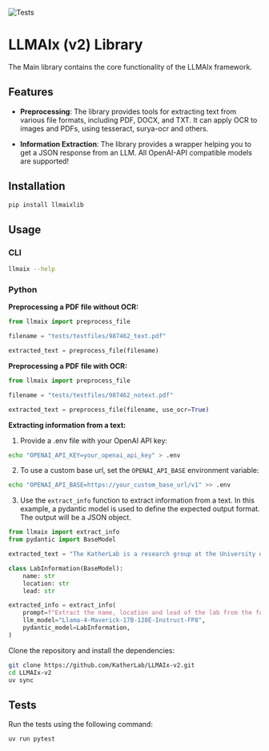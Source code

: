 ![Tests](https://github.com/KatherLab/llmaixlib/actions/workflows/tests.yml/badge.svg?branch=main)

# LLMAIx (v2) Library

The Main library contains the core functionality of the LLMAIx framework.

## Features

- **Preprocessing**: The library provides tools for extracting text from various file formats, including PDF, DOCX, and TXT. It can apply OCR to images and PDFs, using tesseract, surya-ocr and others.

- **Information Extraction**: The library provides a wrapper helping you to get a JSON response from an LLM. All OpenAI-API compatible models are supported!

## Installation

```bash
pip install llmaixlib
```

## Usage

### CLI

```bash
llmaix --help
```

### Python

**Preprocessing a PDF file without OCR:**
```python
from llmaix import preprocess_file

filename = "tests/testfiles/987462_text.pdf"

extracted_text = preprocess_file(filename)
```

**Preprocessing a PDF file with OCR:**
```python
from llmaix import preprocess_file

filename = "tests/testfiles/987462_notext.pdf"

extracted_text = preprocess_file(filename, use_ocr=True)
```

**Extracting information from a text:**

1. Provide a .env file with your OpenAI API key:
```bash
echo "OPENAI_API_KEY=your_openai_api_key" > .env
```
2. To use a custom base url, set the `OPENAI_API_BASE` environment variable:
```bash
echo "OPENAI_API_BASE=https://your_custom_base_url/v1" >> .env
```

3. Use the `extract_info` function to extract information from a text. In this example, a pydantic model is used to define the expected output format. The output will be a JSON object.
```python
from llmaix import extract_info
from pydantic import BaseModel

extracted_text = "The KatherLab is a research group at the University of Technology Dresden, lead by Prof. Jakob N. Kather."

class LabInformation(BaseModel):
    name: str
    location: str
    lead: str

extracted_info = extract_info(
    prompt=f"Extract the name, location and lead of the lab from the following text: {extracted_text}",
    llm_model="Llama-4-Maverick-17B-128E-Instruct-FP8",
    pydantic_model=LabInformation,
)
```

Clone the repository and install the dependencies:
```bash
git clone https://github.com/KatherLab/LLMAIx-v2.git
cd LLMAIx-v2
uv sync
```

## Tests

Run the tests using the following command:

```bash
uv run pytest
```
